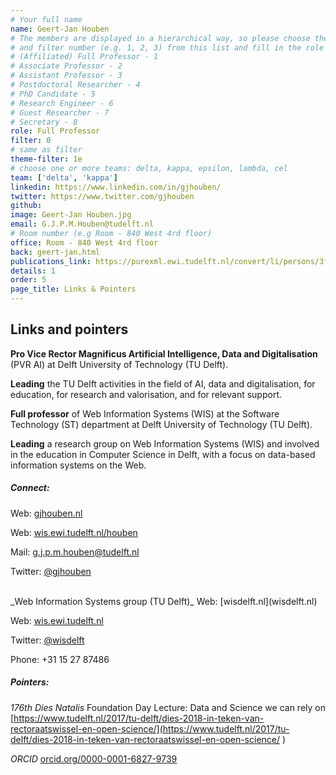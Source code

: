 ```yaml
---
# Your full name
name: Geert-Jan Houben
# The members are displayed in a hierarchical way, so please choose the role (e.g. Full Professor, Assistant Professor etc)
# and filter number (e.g. 1, 2, 3) from this list and fill in the role and filter from below:
# (Affiliated) Full Professor - 1
# Associate Professor - 2
# Assistant Professor - 3
# Postdoctoral Researcher - 4
# PhD Candidate - 5
# Research Engineer - 6
# Guest Researcher - 7
# Secretary - 8
role: Full Professor
filter: 0
# same as filter
theme-filter: 1e
# choose one or more teams: delta, kappa, epsilon, lambda, cel
team: ['delta', 'kappa']
linkedin: https://www.linkedin.com/in/gjhouben/
twitter: https://www.twitter.com/gjhouben
github:
image: Geert-Jan Houben.jpg
email: G.J.P.M.Houben@tudelft.nl
# Room number (e.g Room - 840 West 4rd floor)
office: Room - 840 West 4rd floor
back: geert-jan.html
publications_link: https://purexml.ewi.tudelft.nl/convert/li/persons/3f77eaf9-d538-4448-9035-a34b160676eb
details: 1
order: 5
page_title: Links & Pointers
---
```


## Links and pointers

**Pro Vice Rector Magnificus Artificial Intelligence, Data and Digitalisation** (PVR AI) at Delft University of Technology (TU Delft).

**Leading** the TU Delft activities in the field of AI, data and digitalisation, for education, for research and valorisation, and for relevant support.

**Full professor** of Web Information Systems (WIS) at the Software Technology (ST) department at Delft University of Technology (TU Delft).

**Leading** a research group on Web Information Systems (WIS) and involved in the education in Computer Science in Delft, with a focus on data-based information systems on the Web.

##### Connect:

Web: [gjhouben.nl](gjhouben.nl)

Web: [wis.ewi.tudelft.nl/houben](https://wis.ewi.tudelft.nl/houben)

Mail: g.j.p.m.houben@tudelft.nl

Twitter: [@gjhouben](https://twitter.com/gjhouben)

<br/>
_Web Information Systems group (TU Delft)_
Web: [wisdelft.nl](wisdelft.nl)

Web: [wis.ewi.tudelft.nl](https://wis.ewi.tudelft.nl)

Twitter: [@wisdelft](https://twitter.com/wisdelft)

Phone: +31 15 27 87486

##### Pointers:

_176th Dies Natalis_
Foundation Day Lecture: Data and Science we can rely on
[https://www.tudelft.nl/2017/tu-delft/dies-2018-in-teken-van-rectoraatswissel-en-open-science/](https://www.tudelft.nl/2017/tu-delft/dies-2018-in-teken-van-rectoraatswissel-en-open-science/
)

_ORCID_
[orcid.org/0000-0001-6827-9739](orcid.org/0000-0001-6827-9739)
